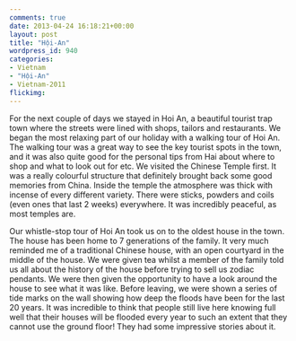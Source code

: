 ```yaml
---
comments: true
date: 2013-04-24 16:18:21+00:00
layout: post
title: "Hội-An"
wordpress_id: 940
categories:
- Vietnam
- "Hội-An"
- Vietnam-2011
flickimg: 
---
```


For the next couple of days we stayed in Hoi An, a beautiful tourist trap town where the streets were lined with shops, tailors and restaurants. We began the most relaxing part of our holiday with a walking tour of Hoi An. The walking tour was a great way to see the key tourist spots in the town, and it was also quite good for the personal tips from Hai about where to shop and what to look out for etc. We visited the Chinese Temple first. It was a really colourful structure that definitely brought back some good memories from China. Inside the temple the atmosphere was thick with incense of every different variety. There were sticks, powders and coils (even ones that last 2 weeks) everywhere. It was incredibly peaceful, as most temples are.

Our whistle-stop tour of Hoi An took us on to the oldest house in the town. The house has been home to 7 generations of the family. It very much reminded me of a traditional Chinese house, with an open courtyard in the middle of the house. We were given tea whilst a member of the family told us all about the history of the house before trying to sell us zodiac pendants. We were then given the opportunity to have a look around the house to see what it was like. Before leaving, we were shown a series of tide marks on the wall showing how deep the floods have been for the last 20 years. It was incredible to think that people still live here knowing full well that their houses will be flooded every year to such an extent that they cannot use the ground floor! They had some impressive stories about it.


